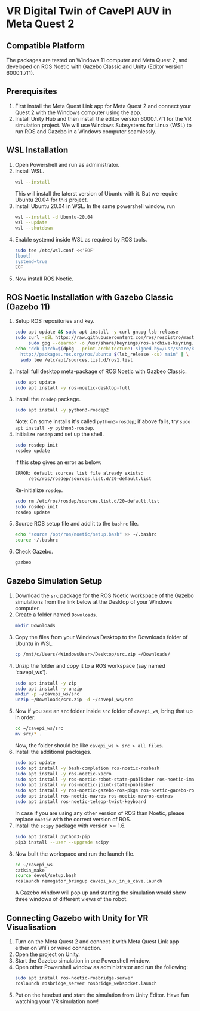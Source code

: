# VR Digital Twin of CavePI AUV in Meta Quest 2

## Compatible Platform
The packages are tested on Windows 11 computer and Meta Quest 2, and developed on ROS Noetic with Gazebo Classic and Unity (Editor version 6000.1.7f1).

## Prerequisites
1. First install the Meta Quest Link app for Meta Quest 2 and connect your Quest 2 with the Windows computer using the app.
2. Install Unity Hub and then install the editor version 6000.1.7f1 for the VR simulation project.
We will use Windows Subsystems for Linux (WSL) to run ROS and Gazebo in a Windows computer seamlessly.

## WSL Installation
1. Open Powershell and run as administrator.
2. Install WSL.
   ```sh
   wsl --install
   ```
    This will install the laterst version of Ubuntu with it. But we require Ubuntu 20.04 for this project.
3. Install Ubuntu 20.04 in WSL. In the same powershell window, run
   ```sh
   wsl --install -d Ubuntu-20.04
   wsl --update
   wsl --shutdown
   ```
4. Enable systemd inside WSL as required by ROS tools.
   ```sh
   sudo tee /etc/wsl.conf <<'EOF'
   [boot]
   systemd=true
   EOF
   ```
5. Now install ROS Noetic.
   
## ROS Noetic Installation with Gazebo Classic (Gazebo 11)
1. Setup ROS repositories and key.
   ```sh
   sudo apt update && sudo apt install -y curl gnupg lsb-release
   sudo curl -sSL https://raw.githubusercontent.com/ros/rosdistro/master/ros.asc | \
        sudo gpg --dearmor -o /usr/share/keyrings/ros-archive-keyring.gpg
   echo "deb [arch=$(dpkg --print-architecture) signed-by=/usr/share/keyrings/ros-archive-keyring.gpg] \
     http://packages.ros.org/ros/ubuntu $(lsb_release -cs) main" | \
     sudo tee /etc/apt/sources.list.d/ros1.list
   ```
2. Install full desktop meta-package of ROS Noetic with Gazbeo Classic.
   ```sh
   sudo apt update
   sudo apt install -y ros-noetic-desktop-full
   ```
3. Install the `rosdep` package.
   ```sh
   sudo apt install -y python3-rosdep2
   ```
   Note: On some installs it's called `python3-rosdep`; if above fails, try `sudo apt install -y python3-rosdep`.
4. Initialize `rosdep` and set up the shell.
   ```sh
   sudo rosdep init
   rosdep update
   ```
   If this step gives an error as below:
   ```sh
   ERROR: default sources list file already exists:
        /etc/ros/rosdep/sources.list.d/20-default.list
   ```
   Re-initialize `rosdep`.
   ```sh
   sudo rm /etc/ros/rosdep/sources.list.d/20-default.list
   sudo rosdep init
   rosdep update
   ```
6. Source ROS setup file and add it to the `bashrc` file.
   ```sh
   echo "source /opt/ros/noetic/setup.bash" >> ~/.bashrc
   source ~/.bashrc
   ```
7. Check Gazebo.
   ```sh
   gazbeo
   ```

## Gazebo Simulation Setup
1. Download the `src` package for the ROS Noetic workspace of the Gazebo simulations from the link below at the Desktop of your Windows computer.
2. Create a folder named `Downloads`.
   ```sh
   mkdir Downloads
   ```
3. Copy the files from your Windows Desktop to the Downloads folder of Ubuntu in WSL.
   ```sh
   cp /mnt/c/Users/<WindowsUser>/Desktop/src.zip ~/Downloads/
   ```
4. Unzip the folder and copy it to a ROS workspace (say named 'cavepi_ws').
   ```sh
   sudo apt install -y zip
   sudo apt install -y unzip
   mkdir -p ~/cavepi_ws/src
   unzip ~/Downloads/src.zip -d ~/cavepi_ws/src
   ```
5. Now if you see an `src` folder inside `src` folder of `cavepi_ws`, bring that up in order.
   ```sh
   cd ~/cavepi_ws/src
   mv src/* .
   ```
   Now, the folder should be like `cavepi_ws > src > all files`.
6. Install the additional packages.
   ```sh
   sudo apt update
   sudo apt install -y bash-completion ros-noetic-rosbash
   sudo apt install -y ros-noetic-xacro
   sudo apt install -y ros-noetic-robot-state-publisher ros-noetic-image-view
   sudo apt install -y ros-noetic-joint-state-publisher
   sudo apt install -y ros-noetic-gazebo-ros-pkgs ros-noetic-gazebo-ros-control
   sudo apt install ros-noetic-mavros ros-noetic-mavros-extras
   sudo apt install ros-noetic-teleop-twist-keyboard
   ```
   In case if you are using any other version of ROS than Noetic, please replace `noetic` with the correct version of ROS.
7. Install the `scipy` package with version >= 1.6.
   ```sh
   sudo apt install python3-pip
   pip3 install --user --upgrade scipy
   ```
8. Now built the workspace and run the launch file.
   ```sh
   cd ~/cavepi_ws
   catkin_make
   source devel/setup.bash
   roslaunch nemogator_bringup cavepi_auv_in_a_cave.launch
   ```
   A Gazebo window will pop up and starting the simulation would show three windows of different views of the robot.
   
## Connecting Gazebo with Unity for VR Visualisation
1. Turn on the Meta Quest 2 and connect it with Meta Quest Link app either on WiFi or wired connection.
2. Open the project on Unity.
3. Start the Gazebo simulation in one Powershell window.
4. Open other Powershell window as administrator and run the following:
   ```sh
   sudo apt install ros-noetic-rosbridge-server
   roslaunch rosbridge_server rosbridge_websocket.launch
   ```
5. Put on the headset and start the simulation from Unity Editor. Have fun watching your VR simulation now!
